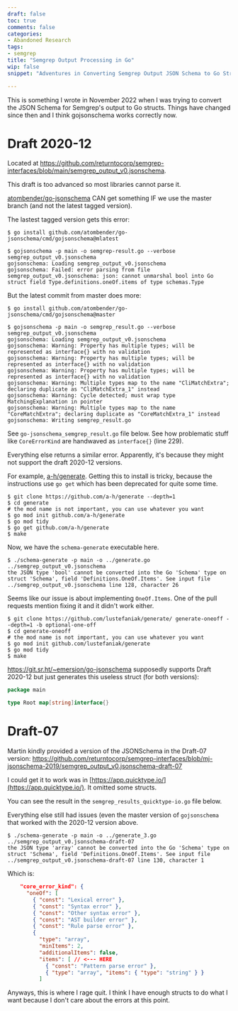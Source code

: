 ```yaml
---
draft: false
toc: true
comments: false
categories:
- Abandoned Research
tags:
- semgrep
title: "Semgrep Output Processing in Go"
wip: false
snippet: "Adventures in Converting Semgrep Output JSON Schema to Go Structs"

---
```


This is something I wrote in November 2022 when I was trying to convert the
JSON Schema for Semgrep's output to Go structs. Things have changed since then
and I think gojsonschema works correctly now.

# Draft 2020-12
Located at https://github.com/returntocorp/semgrep-interfaces/blob/main/semgrep_output_v0.jsonschema.

This draft is too advanced so most libraries cannot parse it.

[atombender/go-jsonschema](https://github.com/atombender/go-jsonschema) CAN get something IF we use the master branch (and not the latest tagged version).

The lastest tagged version gets this error:

```
$ go install github.com/atombender/go-jsonschema/cmd/gojsonschema@mlatest

$ gojsonschema -p main -o semgrep-result.go --verbose semgrep_output_v0.jsonschema
gojsonschema: Loading semgrep_output_v0.jsonschema
gojsonschema: Failed: error parsing from file semgrep_output_v0.jsonschema: json: cannot unmarshal bool into Go struct field Type.definitions.oneOf.items of type schemas.Type
```

But the latest commit from master does more:

```
$ go install github.com/atombender/go-jsonschema/cmd/gojsonschema@master

$ gojsonschema -p main -o semgrep_result.go --verbose semgrep_output_v0.jsonschema
gojsonschema: Loading semgrep_output_v0.jsonschema
gojsonschema: Warning: Property has multiple types; will be represented as interface{} with no validation
gojsonschema: Warning: Property has multiple types; will be represented as interface{} with no validation
gojsonschema: Warning: Property has multiple types; will be represented as interface{} with no validation
gojsonschema: Warning: Multiple types map to the name "CliMatchExtra"; declaring duplicate as "CliMatchExtra_1" instead
gojsonschema: Warning: Cycle detected; must wrap type MatchingExplanation in pointer
gojsonschema: Warning: Multiple types map to the name "CoreMatchExtra"; declaring duplicate as "CoreMatchExtra_1" instead
gojsonschema: Writing semgrep_result.go
```

See `go-jsonschema_semgrep_result.go` file below. See how problematic stuff like `CoreErrorKind` are handwaved as `interface{}` (line 229).

Everything else returns a similar error. Apparently, it's because they might not support the draft 2020-12 versions.

For example, [a-h/generate](https://github.com/a-h/generate). Getting this to install is tricky, because the instructions use `go get` which has been deprecated for quite some time.

```
$ git clone https://github.com/a-h/generate --depth=1
$ cd generate
# the mod name is not important, you can use whatever you want
$ go mod init github.com/a-h/generate
$ go mod tidy
$ go get github.com/a-h/generate
$ make
```

Now, we have the `schema-generate` executable here.

```
$ ./schema-generate -p main -o ../generate.go ../semgrep_output_v0.jsonschema
the JSON type 'bool' cannot be converted into the Go 'Schema' type on struct 'Schema', field 'Definitions.OneOf.Items'. See input file ../semgrep_output_v0.jsonschema line 128, character 26
```

Seems like our issue is about implementing `OneOf.Items`. One of the pull requests mention fixing it and it didn't work either.

```
$ git clone https://github.com/lustefaniak/generate/ generate-oneoff --depth=1 -b optional-one-off
$ cd generate-oneoff
# the mod name is not important, you can use whatever you want
$ go mod init github.com/lustefaniak/generate
$ go mod tidy
$ make
```

https://git.sr.ht/~emersion/go-jsonschema supposedly supports Draft 2020-12 but just generates this useless struct (for both versions):

```go
package main

type Root map[string]interface{}
```

# Draft-07
Martin kindly provided a version of the JSONSchema in the Draft-07 version:
https://github.com/returntocorp/semgrep-interfaces/blob/mj-jsonschema-2019/semgrep_output_v0.jsonschema-draft-07

I could get it to work was in [https://app.quicktype.io/](https://app.quicktype.io/). It omitted some structs.

You can see the result in the `semgrep_results_quicktype-io.go` file below.

Everything else still had issues (even the master version of `gojsonschema` that worked with the 2020-12 version above.

```
$ ./schema-generate -p main -o ../generate_3.go ../semgrep_output_v0.jsonschema-draft-07
the JSON type 'array' cannot be converted into the Go 'Schema' type on struct 'Schema', field 'Definitions.OneOf.Items'. See input file ../semgrep_output_v0.jsonschema-draft-07 line 130, character 1
```

Which is:

```json
    "core_error_kind": {
      "oneOf": [
        { "const": "Lexical error" },
        { "const": "Syntax error" },
        { "const": "Other syntax error" },
        { "const": "AST builder error" },
        { "const": "Rule parse error" },
        {
          "type": "array",
          "minItems": 2,
          "additionalItems": false,
          "items": [ // <--- HERE
            { "const": "Pattern parse error" },
            { "type": "array", "items": { "type": "string" } }
          ]
```

Anyways, this is where I rage quit. I think I have enough structs to do what I want because I don't care about the errors at this point.
